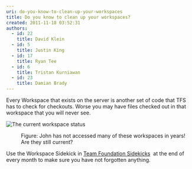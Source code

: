 ```yaml
---
uri: do-you-know-to-clean-up-your-workspaces
title: Do you know to clean up your workspaces?
created: 2011-11-18 03:52:31
authors:
  - id: 22
    title: David Klein
  - id: 5
    title: Justin King
  - id: 17
    title: Ryan Tee
  - id: 6
    title: Tristan Kurniawan
  - id: 23
    title: Damian Brady
---
```





<span class='intro'> ​Every Workspace that exists on the server is another set of code that TFS has to check for checkouts. Worse you may have files checked out in that workspace that you will never see. </span>

<p><img alt="The current workspace status " src="/PublishingImages/WorkspaceStatus.jpg" />&#160;</p>
<dl><dd>Figure&#58; John has not accessed many of these workspaces in years! Are they still current? </dd></dl>
<p>Use the Workspace Sidekick in <a href="http&#58;//www.attrice.info/cm/tfs/index.htm">Team Foundation Sidekicks</a> <img title="You are now leaving SSW" src="http&#58;//www.ssw.com.au/ssw/images/external.gif" alt="" /> at the end of every month to make sure you have not forgotten anything.</p>


